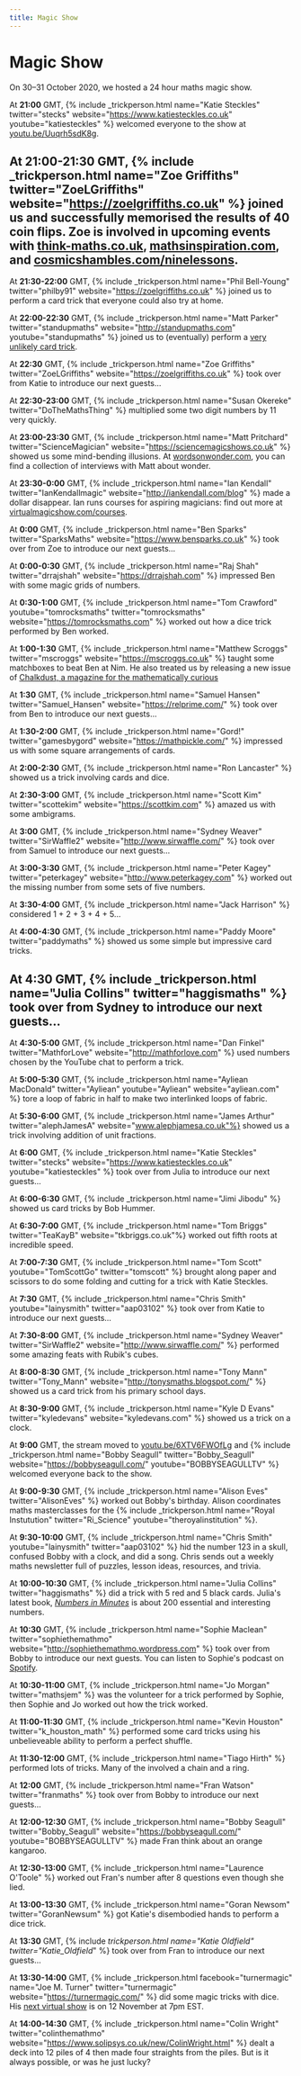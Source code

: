 ```yaml
---
title: Magic Show
---
```


Magic Show
==========

On 30&ndash;31 October 2020, we hosted a 24 hour maths magic show.

At <strong>21:00</strong> GMT, {% include _trickperson.html name="Katie Steckles" twitter="stecks" website="https://www.katiesteckles.co.uk" youtube="katiesteckles" %} welcomed everyone to the show at <a href="https://youtu.be/Uuqrh5sdK8g">youtu.be/Uuqrh5sdK8g</a>.

At <strong>21:00-21:30</strong> GMT, {% include _trickperson.html name="Zoe Griffiths" twitter="ZoeLGriffiths" website="https://zoelgriffiths.co.uk" %} joined us and successfully memorised the results of 40 coin flips. Zoe is involved in upcoming events with <a href="http://think-maths.co.uk">think-maths.co.uk</a>, <a href="http://mathsinspiration.com">mathsinspiration.com</a>, and <a href="http://cosmicshambles.com/ninelessons">cosmicshambles.com/ninelessons</a>.
--
At <strong>21:30-22:00</strong> GMT, {% include _trickperson.html name="Phil Bell-Young" twitter="philby91" website="https://zoelgriffiths.co.uk" %} joined us to perform a card trick that everyone could also try at home.

At <strong>22:00-22:30</strong> GMT, {% include _trickperson.html name="Matt Parker" twitter="standupmaths" website="http://standupmaths.com" youtube="standupmaths" %} joined us to (eventually) perform a <a href="https://www.youtube.com/watch?v=BbnbfKbgf5Q">very unlikely card trick</a>.

At <strong>22:30</strong> GMT, {% include _trickperson.html name="Zoe Griffiths" twitter="ZoeLGriffiths" website="https://zoelgriffiths.co.uk" %} took over from Katie to introduce our next guests...

At <strong>22:30-23:00</strong> GMT, {% include _trickperson.html name="Susan Okereke" twitter="DoTheMathsThing" %} multiplied some two digit numbers by 11 very quickly.

At <strong>23:00-23:30</strong> GMT, {% include _trickperson.html name="Matt Pritchard" twitter="ScienceMagician" website="https://sciencemagicshows.co.uk" %} showed us some mind-bending illusions. At <a href="https://www.wordsonwonder.com">wordsonwonder.com</a>, you can find a collection of interviews with Matt about wonder.

At <strong>23:30-0:00</strong> GMT, {% include _trickperson.html name="Ian Kendall" twitter="IanKendallmagic" website="http://iankendall.com/blog" %} made a dollar disappear. Ian runs courses for aspiring magicians: find out more at <a href="http://virtualmagicshow.com/courses">virtualmagicshow.com/courses</a>.

At <strong>0:00</strong> GMT, {% include _trickperson.html name="Ben Sparks" twitter="SparksMaths" website="https://www.bensparks.co.uk" %} took over from Zoe to introduce our next guests...

At <strong>0:00-0:30</strong> GMT, {% include _trickperson.html name="Raj Shah" twitter="drrajshah" website="https://drrajshah.com" %} impressed Ben with some magic grids of numbers.

At <strong>0:30-1:00</strong> GMT, {% include _trickperson.html name="Tom Crawford" youtube="tomrocksmaths" twitter="tomrocksmaths" website="https://tomrocksmaths.com" %} worked out how a dice trick performed by Ben worked.

At <strong>1:00-1:30</strong> GMT, {% include _trickperson.html name="Matthew Scroggs" twitter="mscroggs" website="https://mscroggs.co.uk" %} taught some matchboxes to beat Ben at Nim. He also treated us by releasing a new issue of <a href='https://chalkdustmagazine.com'>Chalkdust, a magazine for the mathematically curious</a>

At <strong>1:30</strong> GMT, {% include _trickperson.html name="Samuel Hansen" twitter="Samuel_Hansen" website="https://relprime.com/" %} took over from Ben to introduce our next guests...

At <strong>1:30-2:00</strong> GMT, {% include _trickperson.html name="Gord!" twitter="gamesbygord" website="https://mathpickle.com/" %} impressed us with some square arrangements of cards.

At <strong>2:00-2:30</strong> GMT, {% include _trickperson.html name="Ron Lancaster" %} showed us a trick involving cards and dice.

At <strong>2:30-3:00</strong> GMT, {% include _trickperson.html name="Scott Kim" twitter="scottekim" website="https://scottkim.com" %} amazed us with some ambigrams.

At <strong>3:00</strong> GMT, {% include _trickperson.html name="Sydney Weaver" twitter="SirWaffle2" website="http://www.sirwaffle.com/" %} took over from Samuel to introduce our next guests...

At <strong>3:00-3:30</strong> GMT, {% include _trickperson.html name="Peter Kagey" twitter="peterkagey" website="http://www.peterkagey.com" %} worked out the missing number from some sets of five numbers.

At <strong>3:30-4:00</strong> GMT, {% include _trickperson.html name="Jack Harrison" %} considered 1 + 2 + 3 + 4 + 5...

At <strong>4:00-4:30</strong> GMT, {% include _trickperson.html name="Paddy Moore" twitter="paddymaths" %} showed us some simple but impressive card tricks.

At <strong>4:30</strong> GMT, {% include _trickperson.html name="Julia Collins" twitter="haggismaths" %} took over from Sydney to introduce our next guests...
-
At <strong>4:30-5:00</strong> GMT, {% include _trickperson.html name="Dan Finkel" twitter="MathforLove" website="http://mathforlove.com" %} used numbers chosen by the YouTube chat to perform a trick.

At <strong>5:00-5:30</strong> GMT, {% include _trickperson.html name="Ayliean MacDonald" twitter="Ayliean" youtube="Ayliean" website="ayliean.com" %} tore a loop of fabric in half to make two interlinked loops of fabric.

At <strong>5:30-6:00</strong> GMT, {% include _trickperson.html name="James Arthur" twitter="alephJamesA" website="www.alephjamesa.co.uk"%} showed us a trick involving addition of unit fractions.

At <strong>6:00</strong> GMT, {% include _trickperson.html name="Katie Steckles" twitter="stecks" website="https://www.katiesteckles.co.uk" youtube="katiesteckles" %} took over from Julia to introduce our next guests...

At <strong>6:00-6:30</strong> GMT, {% include _trickperson.html name="Jimi Jibodu" %} showed us card tricks by Bob Hummer.

At <strong>6:30-7:00</strong> GMT, {% include _trickperson.html name="Tom Briggs" twitter="TeaKayB" website="tkbriggs.co.uk"%} worked out fifth roots at incredible speed.

At <strong>7:00-7:30</strong> GMT, {% include _trickperson.html name="Tom Scott" youtube="TomScottGo" twitter="tomscott" %} brought along paper and scissors to do some folding and cutting for a trick with Katie Steckles.

At <strong>7:30</strong> GMT, {% include _trickperson.html name="Chris Smith" youtube="lainysmith" twitter="aap03102" %} took over from Katie to introduce our next guests...

At <strong>7:30-8:00</strong> GMT, {% include _trickperson.html name="Sydney Weaver" twitter="SirWaffle2" website="http://www.sirwaffle.com/" %} performed some amazing feats with Rubik's cubes.

At <strong>8:00-8:30</strong> GMT, {% include _trickperson.html name="Tony Mann" twitter="Tony_Mann" website="http://tonysmaths.blogspot.com/" %} showed us a card trick from his primary school days.

At <strong>8:30-9:00</strong> GMT, {% include _trickperson.html name="Kyle D Evans" twitter="kyledevans" website="kyledevans.com" %} showed us a trick on a clock.

At <strong>9:00</strong> GMT, the stream moved to <a href="https://youtu.be/6XTV6FWOfLg">youtu.be/6XTV6FWOfLg</a> and {% include _trickperson.html name="Bobby Seagull" twitter="Bobby_Seagull" website="https://bobbyseagull.com/" youtube="BOBBYSEAGULLTV" %} welcomed everyone back to the show.

At <strong>9:00-9:30</strong> GMT, {% include _trickperson.html name="Alison Eves" twitter="AlisonEves" %} worked out Bobby's birthday. Alison coordinates maths masterclasses for the {% include _trickperson.html name="Royal Instutution" twitter="Ri_Science" youtube="theroyalinstitution" %}.

At <strong>9:30-10:00</strong> GMT, {% include _trickperson.html name="Chris Smith" youtube="lainysmith" twitter="aap03102" %} hid the number 123 in a skull, confused Bobby with a clock, and did a song. Chris sends out a weekly maths newsletter full of puzzles, lesson ideas, resources, and trivia.

At <strong>10:00-10:30</strong> GMT, {% include _trickperson.html name="Julia Collins" twitter="haggismaths" %} did a trick with 5 red and 5 black cards. Julia's latest book, <a href='https://www.waterstones.com/book/numbers-in-minutes/julia-collins/9781787477315'><em>Numbers in Minutes</em></a> is about 200 essential and interesting numbers.

At <strong>10:30</strong> GMT, {% include _trickperson.html name="Sophie Maclean" twitter="sophiethemathmo" website="http://sophiethemathmo.wordpress.com" %} took over from Bobby to introduce our next guests. You can listen to Sophie's podcast on <a href='https://open.spotify.com/show/6ELtAUwmJUHkKOtvJ4WSGr'>Spotify</a>.

At <strong>10:30-11:00</strong> GMT, {% include _trickperson.html name="Jo Morgan" twitter="mathsjem" %} was the volunteer for a trick performed by Sophie, then Sophie and Jo worked out how the trick worked.

At <strong>11:00-11:30</strong> GMT, {% include _trickperson.html name="Kevin Houston" twitter="k_houston_math" %} performed some card tricks using his unbelieveable ability to perform a perfect shuffle.

At <strong>11:30-12:00</strong> GMT, {% include _trickperson.html name="Tiago Hirth" %} performed lots of tricks. Many of the involved a chain and a ring.

At <strong>12:00</strong> GMT, {% include _trickperson.html name="Fran Watson" twitter="franmaths" %} took over from Bobby to introduce our next guests...

At <strong>12:00-12:30</strong> GMT, {% include _trickperson.html name="Bobby Seagull" twitter="Bobby_Seagull" website="https://bobbyseagull.com/" youtube="BOBBYSEAGULLTV" %} made Fran think about an orange kangaroo.

At <strong>12:30-13:00</strong> GMT, {% include _trickperson.html name="Laurence O'Toole" %} worked out Fran's number after 8 questions even though she lied.

At <strong>13:00-13:30</strong> GMT, {% include _trickperson.html name="Goran Newsom" twitter="GoranNewsum" %} got Katie's disembodied hands to perform a dice trick.

At <strong>13:30</strong> GMT, {% include _trickperson.html name="Katie Oldfield" twitter="Katie_Oldfield_" %} took over from Fran to introduce our next guests...

At <strong>13:30-14:00</strong> GMT, {% include _trickperson.html facebook="turnermagic" name="Joe M. Turner" twitter="turnermagic" website="https://turnermagic.com/" %} did some magic tricks with dice. His <a href="http://re1115.eventbrite.com">next virtual show</a> is on 12 November at 7pm EST.

At <strong>14:00-14:30</strong> GMT, {% include _trickperson.html name="Colin Wright" twitter="colinthemathmo" website="https://www.solipsys.co.uk/new/ColinWright.html" %} dealt a deck into 12 piles of 4 then made four straights from the piles. But is it always possible, or was he just lucky?

